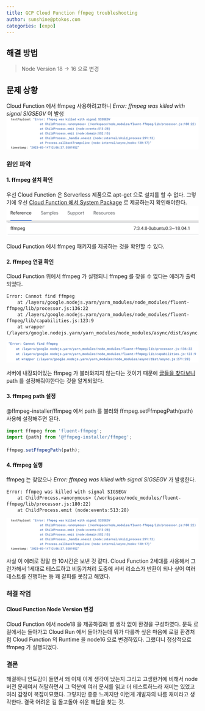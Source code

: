 ```yaml
---
title: GCP Cloud Function ffmpeg troubleshooting
author: sunshine@ptokos.com
categories: [expo]
---
```


## 해결 방법
>  Node Version 18 -> 16 으로 변경

## 문제 상황
Cloud Function 에서 ffmpeg 사용하려고하니 _Error: ffmpeg was killed with signal SIGSEGV_ 이 발생
![1.png](/assets/img/gcp/Cloud-Function-ffmpeg-troubleshooting/1.png)

### 원인 파악

#### 1. ffmpeg 설치 확인
우선 Cloud Function 은 Serverless 제품으로 apt-get 으로 설치를 할 수 없다.
그렇기에 우선 [Cloud Function 에서 System Package](https://cloud.google.com/functions/docs/reference/system-packages) 로 제공하는지 확인해야한다.
![2.png](/assets/img/gcp/Cloud-Function-ffmpeg-troubleshooting/2.png)

Cloud Function 에서 ffmpeg 패키지를 제공하는 것을 확인할 수 있다.

#### 2. ffmpeg 연결 확인
Cloud Function 위에서 ffmpeg 가 실행되니 ffmpeg 를 찾을 수 없다는 에러가 출력되었다.
```
Error: Cannot find ffmpeg
    at /layers/google.nodejs.yarn/yarn_modules/node_modules/fluent-ffmpeg/lib/processor.js:136:22
    at /layers/google.nodejs.yarn/yarn_modules/node_modules/fluent-ffmpeg/lib/capabilities.js:123:9
    at wrapper (/layers/google.nodejs.yarn/yarn_modules/node_modules/async/dist/async.js:271:20)
```
![3.png](/assets/img/gcp/Cloud-Function-ffmpeg-troubleshooting/3.png)

서버에 내장되어있는 ffmpeg 가 불러와지지 않는다는 것이기 때문에 [글들을 찾다보니](https://stackoverflow.com/questions/62652721/nodejs-fluent-ffmpeg-cannot-find-ffmpeg-for-firebase-cloud-functions) path 를 설정해줘야한다는 것을 알게되었다.
 
#### 3. ffmpeg path 설정
@ffmpeg-installer/ffmpeg 에서 path 를 불러와 ffmpeg.setFfmpegPath(path) 사용해 설정해주면 된다.

```typescript
import ffmpeg from 'fluent-ffmpeg';
import {path} from '@ffmpeg-installer/ffmpeg';

ffmpeg.setFfmpegPath(path);
```

#### 4. ffmpeg 실행
ffmpeg 는 찾았으나 _Error: ffmpeg was killed with signal SIGSEGV_ 가 발생한다.
```
Error: ffmpeg was killed with signal SIGSEGV
    at ChildProcess.<anonymous> (/workspace/node_modules/fluent-ffmpeg/lib/processor.js:180:22)
    at ChildProcess.emit (node:events:513:28)
```
![1.png](/assets/img/gcp/Cloud-Function-ffmpeg-troubleshooting/1.png)

사실 이 에러로 정말 한 10시간은 보낸 것 같다. 
Cloud Function 2세대를 사용해서 그런가해서 1세대로 테스트하고 비동기처리 도중에 서버 리소스가 반환이 되나 싶어 여러 테스트를 진행하는 등 꽤 갈피를 못잡고 해맸다.

### 해결 작업
#### Cloud Function Node Version 변경
Cloud Function 에서 node18 을 제공하길래 별 생각 없이 환경을 구성하였다.
문득 로컬에서는 돌아가고 Cloud Run 에서 돌아가는데 뭐가 다를까 싶은 마음에 로컬 환경처럼 Cloud Function 의 Runtime 을 node16 으로 변경하였다.
그랬더니 정상적으로 ffmpeg 가 실행되었다.

### 결론
해결하니 안도감이 들면서 왜 이제 이게 생각이 났는지 그리고 고생한거에 비해서 node 버전 문제여서 허탈하면서 그 덕분에 여러 문서를 읽고 더 테스트하느라 재미는 있었고 여러 감정이 복잡미묘했다.
그렇지만 종종 느끼지만 이런게 개발자의 나름 재미라고 생각한다. 결국 어려운 길 돌고돌아 쉬운 해답을 찾는 것.
